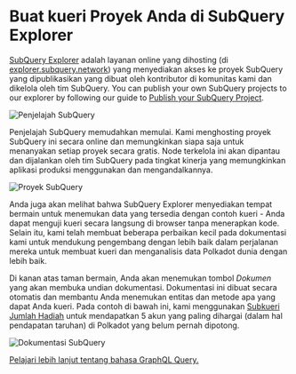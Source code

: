 # Buat kueri Proyek Anda di SubQuery Explorer

[SubQuery Explorer](https://explorer.subquery.network) adalah layanan online yang dihosting (di [explorer.subquery.network](https://explorer.subquery.network)) yang menyediakan akses ke proyek SubQuery yang dipublikasikan yang dibuat oleh kontributor di komunitas kami dan dikelola oleh tim SubQuery. You can publish your own SubQuery projects to our explorer by following our guide to [Publish your SubQuery Project](../run_publish/publish.md).

![Penjelajah SubQuery](https://static.subquery.network/media/explorer/explorer-header.png)

Penjelajah SubQuery memudahkan memulai. Kami menghosting proyek SubQuery ini secara online dan memungkinkan siapa saja untuk menanyakan setiap proyek secara gratis. Node terkelola ini akan dipantau dan dijalankan oleh tim SubQuery pada tingkat kinerja yang memungkinkan aplikasi produksi menggunakan dan mengandalkannya.

![Proyek SubQuery](https://static.subquery.network/media/explorer/explorer-project.png)

Anda juga akan melihat bahwa SubQuery Explorer menyediakan tempat bermain untuk menemukan data yang tersedia dengan contoh kueri - Anda dapat menguji kueri secara langsung di browser tanpa menerapkan kode. Selain itu, kami telah membuat beberapa perbaikan kecil pada dokumentasi kami untuk mendukung pengembang dengan lebih baik dalam perjalanan mereka untuk membuat kueri dan menganalisis data Polkadot dunia dengan lebih baik.

Di kanan atas taman bermain, Anda akan menemukan tombol _Dokumen_ yang akan membuka undian dokumentasi. Dokumentasi ini dibuat secara otomatis dan membantu Anda menemukan entitas dan metode apa yang dapat Anda kueri. Pada contoh di bawah ini, kami menggunakan [Subkueri Jumlah Hadiah](https://explorer.subquery.network/subquery/OnFinality-io/sum-reward) untuk mendapatkan 5 akun yang paling dihargai (dalam hal pendapatan taruhan) di Polkadot yang belum pernah dipotong.

![Dokumentasi SubQuery](https://static.subquery.network/media/explorer/explorer-documentation.png)

[Pelajari lebih lanjut tentang bahasa GraphQL Query.](./graphql.md)
